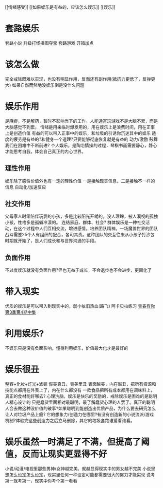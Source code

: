 [[情绪感受]]
[[如果娱乐是有益的，应该怎么娱乐]]
[[娱乐]]
# 套路娱乐
套路小说 升级打怪换图夺宝
套路游戏 开箱加点
# 该怎么做
完全戒除既难以实现，也没有明显作用，反而还有副作用(抵抗力更低了，反弹更大)
如果自然而然地没娱乐倒是没什么问题

# 娱乐作用
是麻痹，不是解药，暂时不影响当下的工作。人能通宵玩游戏不是大脑不累，而是大脑感觉不到累。
	情绪是用来临时爆发用的，用在娱乐上是浪费时间，用在正事上是创造价值
	有益的可以带入正事中的娱乐，和垃圾的引诱你沉迷其中的娱乐
	适度的疲劳是有益的?和健身一个道理?只要能够彻底恢复就是有益的
动力/激励
鼓舞我们在困难中不断前进?
个人娱乐，是陶冶情操的过程，琴棋书画需要静心，静心才能思考自我，体会自己真正的内心世界。
## 理性作用
娱乐除了感性价值外也有一定的理性价值
一是接触现实信息，二是接触不一样的信息
自动化/加速反应
## 社交作用
父母家人时常陪伴玩耍的小孩，多是比较阳光开朗的。没人理睬，被人漠视的孤独小孩，性格多是孤僻冷漠的。
连结家庭、群体、社会?
群体娱乐是一种社交活动，在这个过程中人们互相交流，增进感情，培养团队精神。一场魔兽世界的团队战斗需要25个人有组织的配合，各司其责。这种团队的交互往来从小孩子打沙包时期就开始了，是人们成长和与世界沟通的手段。
## 负面作用
不过度娱乐就没有负面作用?但也无益于成长，不会退步也不会进步，更固化了

# 带入现实
优质的娱乐是可以带入到现实中的，弱小依旧热血(路飞)
	阿卡贝拉练习 [青春有你第3季第4期中集](https://www.iqiyi.com/a_g1tdbitzkd.html)
# 利用娱乐?
不娱乐只是没有负面影响，懂得利用娱乐，价值最大化才是最好的
# 娱乐很丑
整容+化妆+灯光+滤镜
假美真丑，表美里丑
表面越美，内在越丑，把所有资源和技能点都用在外表上了，内在什么都没有
	一款食品把所有成本都用在调味料上，真正的食材能好哪去?	
心理洗脑，娱乐是快乐的奖励的，戒除娱乐是困难的是聪明人精心设计的
	只是蠢货里面相对最聪明，最了解蠢货心理的人罢了。真正的聪明人会去做这种没价值的破事?如果聪明到能创造出优质产品，为什么要去研究怎么让人对垃圾产品上瘾?
它的想象力/创造力在哪里?有没有创造新的小说流派/游戏机制?体验完这些创造力之后立马删除，其它的垃圾套路谁爱看谁看。

# 娱乐虽然一时满足了不满，但提高了阈值，反而让现实更显得不好
小说/动漫/电视里那些男神/女神越完美，就越显得现实中的男女越不完美
小说里想怎么设定怎么设定，现实里任何一种设定可能都需要很大的努力才能实现
	说考第一就考第一，现实中你考个第一看看